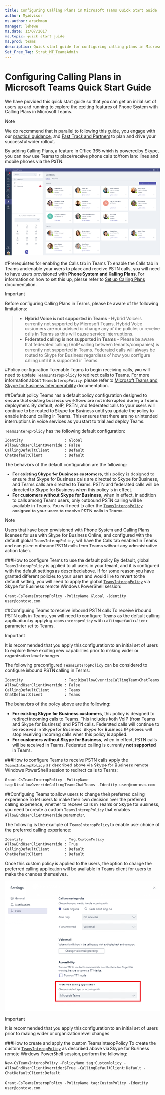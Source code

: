 ```yaml
---
title: Configuring Calling Plans in Microsoft Teams Quick Start Guide
author: MyAdvisor
ms.author: arachman
manager: lehewe
ms.date: 12/07/2017
ms.topic: quick start guide
ms.prod: teams
description: Quick start guide for configuring calling plans in Microsoft Teams
Set_Free_Tag: Strat_MT_TeamsAdmin
---
```


Configuring Calling Plans in Microsoft Teams Quick Start Guide
==============================================================

We have provided this quick start guide so that you can get an initial set of users up and running to explore the exciting features of Phone System with Calling Plans in Microsoft Teams.

> [!NOTE]
> We do recommend that in parallel to following this guide, you engage with our [practical guidance](https://docs.microsoft.com/en-us/MicrosoftTeams/phone-system-with-calling-plans), and [Fast Track and Partners](https://aka.ms/cloudvoide) to plan and drive your successful wider rollout.

By adding Calling Plans, a feature in Office 365 which is powered by Skype, you can now use Teams to place/receive phone calls to/from land lines and mobile phones via the PSTN.

![Calling in Teams](media/Calling_in_Teams.png)

#Prerequisites for enabling the Calls tab in Teams
To enable the Calls tab in Teams and enable your users to place and receive PSTN calls, you will need to have users provisioned with **Phone System and Calling Plans**. For information on how to set this up, please refer to [Set up Calling Plans](https://support.office.com/en-us/article/Set-up-Calling-Plans-57893158-1acd-44ac-acaf-19f58264a9e0) documentation.

> [!IMPORTANT]
> Before configuring Calling Plans in Teams, please be aware of the following limitations:
>> * **Hybrid Voice is not supported in Teams** - Hybrid Voice is currently not supported by Microsoft Teams. Hybrid Voice customers are not advised to change any of the policies to receive calls in Teams as this will cause service interruptions.
>> * **Federated calling is not supported in Teams** - Please be aware that federated calling (VoIP calling between tenants/companies) is currently not supported in Teams. Federated calls will always be routed to Skype for Business regardless of how you configure calling until it is supported in Teams.

#Policy configuration
To enable Teams to begin receiving calls, you will need to update `TeamsInteropPolicy` to redirect calls to Teams. For more information about `TeamsInteropPolicy`, please refer to [Microsoft Teams and Skype for Business Interoperability](https://docs.microsoft.com/en-us/MicrosoftTeams/teams-and-skypeforbusiness-interoperability) documentation.

##Default policy
Teams has a default policy configuration designed to ensure that existing business workflows are not interrupted during a Teams deployment. By default, VoIP, PSTN, and federated calls to your users will continue to be routed to Skype for Business until you update the policy to enable inbound calling in Teams. This ensures that there are no unintended interruptions in voice services as you start to trial and deploy Teams.

`TeamsInteropPolicy` has the following default configuration:

    Identity                   : Global
    AllowEndUserClientOverride : False
    CallingDefaultClient       : Default
    ChatDefaultClient          : Default

The behaviors of the default configuration are the following:
* **For existing Skype for Business customers**, this policy is designed to ensure that Skype for Business calls are directed to Skype for Business, and Teams calls are directed to Teams. PSTN and federated calls will be directed to Skype for Business when this policy is in effect.
* **For customers without Skype for Business**, when in effect, in addition to calls among Teams users, only outbound PSTN calling will be available in Teams. You will need to alter the [`TeamsInteropPolicy`](https://docs.microsoft.com/en-us/powershell/module/skype/?view=skype-ps) assigned to your users to receive PSTN calls in Teams.

> [!NOTE]
> Users that have been provisioned with Phone System and Calling Plans licenses for use with Skype for Business Online, and configured with the default global `TeamsInteropPolicy`, will have the Calls tab enabled in Teams and can place outbound PSTN calls from Teams without any administrative action taken.

###How to configure Teams to use the default policy
By default, global `TeamsInteropPolicy` is applied to all users in your tenant, and it is configured with the default settings as described above. If for some reason you have granted different policies to your users and would like to revert to the default setting, you will need to apply the global [`TeamsInteropPolicy`](https://docs.microsoft.com/en-us/powershell/module/skype/?view=skype-ps) via Skype for Business remote Windows PowerShell session:

    Grant-CsTeamsInteropPolicy -PolicyName Global -Identity user@contoso.com

##Configuring Teams to receive inbound PSTN calls
To receive inbound PSTN calls in Teams, you will need to configure Teams as the default calling application by applying `TeamsInteropPolicy` with `CallingDefaultClient` parameter set to Teams.

> [!IMPORTANT]
> It is recommended that you apply this configuration to an initial set of users to explore these exciting new capabilities prior to making wider or organization level changes.

The following preconfigured `TeamsInteropPolicy` can be considered to configure inbound PSTN calling in Teams:

    Identity                   : Tag:DisallowOverrideCallingTeamsChatTeams
    AllowEndUserClientOverride : False
    CallingDefaultClient       : Teams
    ChatDefaultClient          : Teams

The behaviors of the policy above are the following:
* **For existing Skype for Business customers**, this policy is designed to redirect incoming calls to Teams. This includes both VoIP (from Teams and Skype for Business) and PSTN calls. Federated calls will continue to be received in Skype for Business. Skype for Business IP phones will stop receiving incoming calls when this policy is applied. 
* **For customers without Skype for Business**, when in effect, PSTN calls will be received in Teams. Federated calling is currently **not supported** in Teams.

###How to configure Teams to receive PSTN calls
Apply the [`TeamsInteropPolicy`](https://docs.microsoft.com/en-us/powershell/module/skype/?view=skype-ps) as described above via Skype for Business remote Windows PowerShell session to redirect calls to Teams:

    Grant-CsTeamsInteropPolicy -PolicyName tag:DisallowOverrideCallingTeamsChatTeams -Identity user@contoso.com

##Configuring Teams to allow users to change their preferred calling experience
To let users to make their own decision over the preferred calling experience, whether to receive calls in Teams or Skype for Business, you need to create a custom `TeamsInteropPolicy` that enables `AllowEndUserClientOverride` parameter.

The following is the example of `TeamsInteropPolicy` to enable user choice of the preferred calling experience:

    Identity                   : Tag:CustomPolicy
    AllowEndUserClientOverride : True
    CallingDefaultClient       : Default
    ChatDefaultClient          : Default

Once this custom policy is applied to the users, the option to change the preferred calling application will be available in Teams client for users to make the changes themselves.

![Preferred calling application option](media/Preferred_calling_application_option.png)

> [!IMPORTANT]
> It is recommended that you apply this configuration to an initial set of users prior to making wider or organization level changes.

###How to create and apply the custom TeamsInteropPolicy
To create the custom [`TeamsInteropPolicy`](https://docs.microsoft.com/en-us/powershell/module/skype/?view=skype-ps) as described above via Skype for Business remote Windows PowerShell session, perform the following:

    New-CsTeamsInteropPolicy -PolicyName tag:CustomPolicy -AllowEndUserClientOverride:$True -CallingDefaultClient:Default -ChatDefaultClient:Default

    Grant-CsTeamsInteropPolicy -PolicyName tag:CustomPolicy -Identity user@contoso.com
